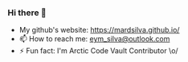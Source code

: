 ### Hi there 👋

- My github's website: https://mardsilva.github.io/
- 📫 How to reach me: eym_silva@outlook.com
- ⚡ Fun fact: I'm Arctic Code Vault Contributor \o/

<!--
**MardSilva/MardSilva** is a ✨ _special_ ✨ repository because its `README.md` (this file) appears on your GitHub profile.

Here are some ideas to get you started:

- 🔭 I’m currently working on ...
- 🌱 I’m currently learning ...
- 👯 I’m looking to collaborate on ...
- 🤔 I’m looking for help with ...
- 💬 Ask me about ...
- 📫 How to reach me: ...
- 😄 Pronouns: ...
- ⚡ Fun fact: ...
-->
